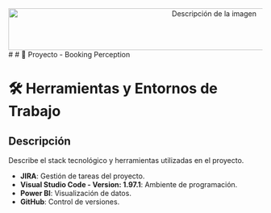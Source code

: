 <div style="text-align: center;">
<image src="../images/encabezado.png" alt="Descripción de la imagen" width="800" height="83">
</div>
#
# 📖 Proyecto - Booking Perception

# 🛠️ Herramientas y Entornos de Trabajo
## Descripción
Describe el stack tecnológico y herramientas utilizadas en el proyecto.
- **JIRA**: Gestión de tareas del proyecto.
- **Visual Studio Code - Version: 1.97.1**: Ambiente de programación.
- **Power BI**: Visualización de datos.
- **GitHub**: Control de versiones.